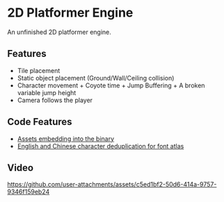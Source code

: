 # 2D Platformer Engine

An unfinished 2D platformer engine.

## Features

- Tile placement
- Static object placement (Ground/Wall/Ceiling collision)
- Character movement + Coyote time + Jump Buffering + A broken variable jump height
- Camera follows the player

## Code Features

- [Assets embedding into the binary](https://github.com/douglasselias/2d-platformer-engine/blob/main/main.cpp#L62)
- [English and Chinese character deduplication for font atlas](https://github.com/douglasselias/2d-platformer-engine/blob/main/src/text.cpp)

## Video

https://github.com/user-attachments/assets/c5ed1bf2-50d6-414a-9757-9346f159eb24
